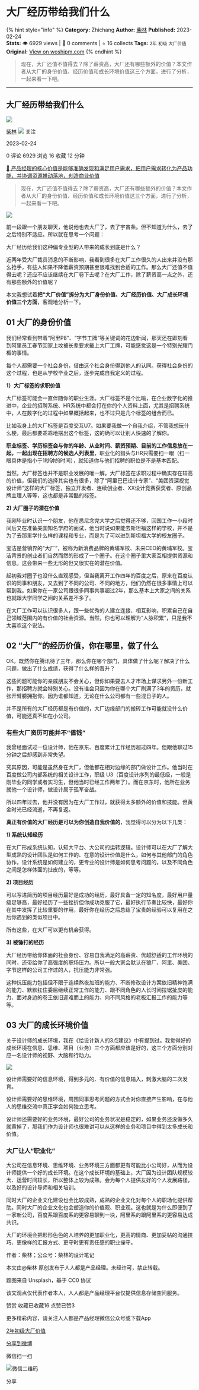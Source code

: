 # 大厂经历带给我们什么
{% hint style="info" %}
**Category:** Zhichang
**Author:** [柴林](https://www.woshipm.com/u/1445283)
**Published:** 2023-02-24  
**Stats:** 👁️ 6929 views | 💬 0 comments | ⭐ 16 collects
**Tags:** `2年` `初级` `大厂价值`
**Original:** [View on woshipm.com](https://www.woshipm.com/zhichang/5764140.html)
{% endhint %}
> 现在，大厂还值不值得去？除了薪资高，大厂还有哪些额外的价值？本文作者从大厂的身份价值、经历价值和成长环境价值这三个方面，进行了分析，一起来看一下吧。

---

## 大厂经历带给我们什么

[![](https://static.woshipm.com/APP_U_202212_20221208101317_7397.jpeg?imageView2/1/w/72/h/72/q/100)](https://www.woshipm.com/u/1445283)

[柴林](https://www.woshipm.com/u/1445283) ![](https://static.woshipm.com/tag/1101_1@2x.png) 关注

2023-02-24

0 评论 6929 浏览 16 收藏 12 分钟

[🔗 产品经理的核心价值是能够准确发现和满足用户需求，把用户需求转化为产品功能，并协调资源推动落地，创造商业价值](https://ke.qidianla.com/courses/90pm)

> 现在，大厂还值不值得去？除了薪资高，大厂还有哪些额外的价值？本文作者从大厂的身份价值、经历价值和成长环境价值这三个方面，进行了分析，一起来看一下吧。

![](https://image.woshipm.com/wp-files/2023/02/T740zGEcw1JUhIknadY9.png)

前一段跟一个朋友聊天，他说他也去大厂了，去了宇宙条。但不知道为什么，去了之后特别不适应。所以就在思考一个问题：

大厂经历给我们这种偏专业型的人带来的成长到底是什么？

近两年受大厂裁员消息的不断影响，我看到很多在大厂工作很久的人出来并没有那么抢手，有些人如果不降低薪资预期甚至很难找到合适的工作。那么大厂还值不值得去呢？还应不应该继续在大厂卷下去呢？在大厂工作，除了薪资高一点之外，还有那些额外的价值呢？

本文我想试着**把“大厂价值”拆分为大厂身份价值、大厂经历价值、大厂成长环境价值三个方面**，客观地分析一下。

## 01 大厂的身份价值

我们经常看到带着“阿里P8”、“字节工牌”等关键词的花边新闻，那天还在即刻看到阿里员工春节回家上坟被长辈要求戴上大厂工牌，可能感觉这是一个特别光耀门楣的事情。

每个人都需要一个社会身份，借由这个社会身份得到他人的认同。获得社会身份的这个过程，也是从学校毕业之后，逐步完成自我定义的过程。

**1）大厂标签的求职价值**

大厂标签可能会一直伴随你的职业生涯。大厂标签不是个比喻，在企业数字化的推进中，企业的招聘系统、HR系统中都会打在你的个人资料上面，尤其是招聘系统中，人在数字化的过程中如果概括起来，也不过只是几个标签的组合而已。

比如我身上的大厂标签是百度交互U7。如果要我做一个自我介绍，不管我想玩什么梗，最后都要乖乖地摆出这个标签，这的确可以让别人快速的了解你。

**职业标签、学历标签会与你的年龄、从业时间、薪资预期、目前的工作信息放在一起，一起出现在招聘方的候选人列表里**，职业化的猎头与HR只需要扫一眼（扫一眼具体是指小于1秒钟的时间），就知道你与他们招聘的职位是不是基本匹配。

当然，大厂标签也并不是职业发展的唯一解。大厂标签在求职过程中确实存在较高的价值，但我们的选择其实也有很多，除了“阿里巴巴设计专家”、“美团资深视觉设计师”这样的大厂标签，独立开发者、连续创业者、XX设计竞赛获奖者、原创品牌主理人等等，这也都是非常酷的标签。

**2) 大厂圈子的潜在价值**

我刚毕业时认识一个朋友，他在悉尼念完大学之后觉得还不够，回国工作一小段时间后又在准备美国知名学府的面试，他当时说如果能去斯坦福这样的学校，并不是为了去那里学什么样的课程和专业，而是为了可以进到斯坦福大学的校友圈子。

宝洁是营销界的“大厂”，被称为新消费品牌的黄埔军校、未来CEO的黄埔军校。宝洁背景的创业者们自然而然的形成了一个圈子。在这个圈子里大家互相提供资源和信息。这会带来一些无形的但又很实在的潜在价值。

起初我对圈子也没什么直观感受，但当我离开工作四年的百度之后，原来在百度认识的同事和朋友，又去到了不同的公司、不同的地方，他们仍然在很多事情上可以帮到我。如果你在一家公司跟很多同事共事超过2年，那么基本上大家之间的关系也就跟大学同学之间的关系差不多了。

在大厂工作可以认识很多人，跟一些优秀的人建立连接、相互影响，积累自己在自己领域范围内的有价值的社会资源。当然，你也可以理解为“人脉积累”，只是我不太喜欢这个说法。

## 02 “大厂”的经历价值，你在哪里，做了什么

OK，既然你在腾讯待了三年，那么你在哪个部门，具体做了什么呢？解决了什么问题，做出了什么成绩，获得了什么样的晋升？

这些问题可能你的亲戚朋友不会关心，但你如果要去人才市场上谋求另外一份新工作，那招聘方就会特别关心。没有谁会只因为你在哪个大厂刷满了3年的资历，就张开臂膀拥抱你。因为谁都知道，无论在什么公司都有一些混日子的人。

并不是所有的大厂经历都是有价值的，大厂边缘部门的搬砖工作可能就没什么价值，可能还真不如在小公司。

### 有些大厂资历可能并不“值钱”

我曾经面试过一位设计师，他在京东、百度累计工作经历超过四年。但跟他聊过15分钟之后却感到非常失望。

究其原因，可能是虽然身在大厂，但他都在相对边缘的部门做设计工作。他当时在百度做公司内部系统的相关设计工作，职级 U3（百度设计序列的最低级，一般是刚毕业的同学或者实习生，但他当时已经工作两年了）。而在京东时，他所在业务就他一个设计师，做设计属于孤军奋战。

所以四年过去，他并没有因为在大厂工作过，就获得太多额外的价值和技能。但黄金时光已经流逝，不再复返。

**真正有价值的大厂经历是可以为你创造自我价值的**，我觉得可以分为以下几类：

**1) 系统认知经历**

在大厂形成系统认知，认知大平台、大公司的运转逻辑。设计师可以在大厂了解大型成熟的设计团队是如何工作的、在意的设计价值是什么，如何与其他部门的角色协作，设计系统是如何建立的，更专业的设计师是如何思考问题的，以及不同角色之间是怎样体面的扯皮的，等等。

**2) 项目经历**

可以写进简历的项目经历最好是成功的经历，最好具备一定的知名度，最好用户量级足够高，最好经历了一些挫折但你成功克服了它，最好执行节奏比较快，最好你在其中发挥了比较重要的作用，最好你在经历之后总结了宝贵的经验可以复用在之后你遇到的类似项目中。

所有这些，在大厂可以更有机会获得。

**3) 被锤打的经历**

大厂经历带给你体面的社会身份、容易自我满足的高薪资、优越舒适的工作环境的同时，还带给你了高强度的职场压力。所以一般大家会默认在狼厂、阿里、美团、字节这样的公司工作过的人，抗压能力非常强。

这种抗压能力包括但不限于连续熬夜加班的能力、不断修改设计方案依旧精神饱满的能力、默默扛住委屈继续正常工作的能力、跟不同角色的人长时间拉锯扯皮的能力、面对身边的卷王依旧迎难而上的能力、向不同风格的老板汇报工作的能力等等。

## 03 大厂的成长环境价值

关于设计师的成长环境，我在《给设计新人的3点建议》中有提到过。我觉得好的成长环境在信息、思维、项目（业务）三个方面都应该是好的，这三个方面分别对应一名设计师的视野、大脑和行动力。

![](https://image.woshipm.com/wp-files/2023/02/2iMG7W942OWoQaxtyoPX.jpg)

设计师需要好的信息环境，得到多元的、有价值的信息输入，刺激大脑的二次发育。

设计师需要好的思维环境，周围同事思考问题的方式会对你直接产生影响，在与他人的思维交流中真正学会如何独立思考。

设计师还需要好的业务环境，最好公司的业务状况是稳定的，如果业务还没做多久就黄掉了，那我们作为设计师也很难讲可以从这样的业务和项目中得到太多成长和价值。

### 大厂让人“职业化”

大公司在信息环境、思维环境、业务环境三方面都更有可能比小公司好，从而为设计师提供一个好的成长环境。在这个成长环境的基础上，大厂因为设计团队规模较大、运营时间较长，所以整体上较为成熟，会为每个人提供友好的个人发展路径，以及好的设计导师和相关培训。

同时大厂的企业文化建设也会比较成熟，成熟的企业文化对每个人的职场化提供帮助。同时大厂的企业文化也会塑造你的价值观、职业观。这也就是为什么即便到了一家新公司，百度系跟百度系的更容易聊到一块，阿里系的跟阿里系的更容易达成共识。

大厂的环境会把形形色色的人培养的更加职业化，更高的情商、更加妥帖的沟通技巧、更像样的汇报方式、更守时更有责任感的职业操守。

作者：柴林；公众号：柴林的设计笔记

本文由@柴林 原创发布于人人都是产品经理。未经许可，禁止转载。

题图来自 Unsplash，基于 CC0 协议

该文观点仅代表作者本人，人人都是产品经理平台仅提供信息存储空间服务。

赞赏 收藏已收藏16 点赞已赞3

更多精彩内容，请关注人人都是产品经理微信公众号或下载App

[2年](https://www.woshipm.com/tag/2%e5%b9%b4)[初级](https://www.woshipm.com/tag/%e5%88%9d%e7%ba%a7)[大厂价值](https://www.woshipm.com/tag/%e5%a4%a7%e5%8e%82%e4%bb%b7%e5%80%bc)

[分享到微博](https://service.weibo.com/share/share.php?appkey=2775287854&title=大厂经历带给我们什么&url=https://www.woshipm.com/zhichang/5764140.html&pic=https://image.woshipm.com/wp-files/2023/02/T740zGEcw1JUhIknadY9.png)

微信扫一扫

![微信二维码](https://api.pwmqr.com/qrcode/create/?url=https://www.woshipm.com/zhichang/5764140.html)

分享